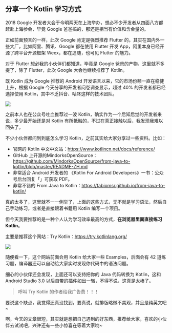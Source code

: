 ## 分享一个 Kotlin 学习方式

2018 Google 开发者大会于今明两天在上海举办，想必不少开发者从四面八方都赶赴上海参会，毕竟 Google 爸爸搞的，那还是相当有价值和含金量的。

正如前面预言的一样，此次 Google 肯定是强烈推荐 Flutter 的，其实在国内外一些大厂，比如阿里、腾讯、Google 都在使用 Flutter 开发 App，阿里本身已经开源了跨平台开源框架 Weex，都在追随，也可见 Flutter 的魅力。

对于 Flutter 想必我的小伙伴们都知道，毕竟是 Google 爸爸的产物，这里就不多提了，除了 Flutter，此次 Google 大会也继续推荐了 Kotlin。

既 Kotlin 成为 Google 推荐的 Android 开发语言以来，它的市场份额一直在稳健上升，根据 Google 今天分享的开发者问卷调查显示，超过 40% 的开发者都已经选择使用 Kotlin，其中不乏抖音、咕咚这样的技术团队。

![](https://upload-images.jianshu.io/upload_images/3994917-6a64f4089edba77e.png)

之前本人也在公众号吐血推荐过一波 Kotlin，确实作为一个后知后觉的开发者来说，多少最开始还是对 Kotlin 有所抵触的，不过在真正接触以后，我发现我难以回头了。

不少小伙伴都问到到底怎么学习 Kotlin，之前其实给大家分享过一些资料。比如：

- 官网的 Kotlin 中文中文站：https://www.kotlincn.net/docs/reference/
- GitHub 上开源的MindorksOpenSource：https://github.com/MindorksOpenSource/from-java-to-kotlin/blob/master/README-ZH.md
- 非常适合 Android 开发者的 《Kotlin For Android Developers》一书：公众号后台回复「」可获取 PDF。
- 非常不错的 From Java to Kotlin：https://fabiomsr.github.io/from-java-to-kotlin/

真的太多了，这里就不一一例举了，上面的这些方式，无不就是学习语法，然后自己手动练习，或者是直接跟着书籍用 Kotlin 编写一个项目。

但今天我要推荐的是一种个人认为学习效率最高的方式，**在浏览器里面直接练习 Kotlin**。

主要是推荐这个网站：Try Kotlin：https://try.kotlinlang.org/

![](https://upload-images.jianshu.io/upload_images/3994917-e150c2938e11cf74.png)

随便看一下，这个网站前面会用 Kotlin 给大家一些 Examples，后面会有 42 道练习题，编译器还可以自动给大家实时发现你代码中的语法问题。

细心的小伙伴还会发现，上面还可以支持把你的 Java 代码转换为 Kotlin，这和 Android Studio 3.0 以后自带的插件如出一辙，不得不说，这真是太棒了。

> 呼叫 Try Kotlin 的作者给我广告费！！！

要说这个缺点，我觉得还真没找到，要真说，就排版略微不美观，并且是纯英文吧~

啊，今天的文章很短，其实就是想把自己遇到的好东西，推荐给大家，喜欢的小伙伴去试试吧，兴许还有一些小惊喜在等着大家哟~